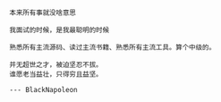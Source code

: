 ```
本来所有事就没啥意思
```

```
我面试的时候，是我最聪明的时候
```

```
熟悉所有主流源码、读过主流书籍、熟悉所有主流工具。算个中级的。
```

```
并无超世之才，被迫坚忍不拔。
谁愿老当益壮，只得穷且益坚。

--- BlackNapoleon
```
